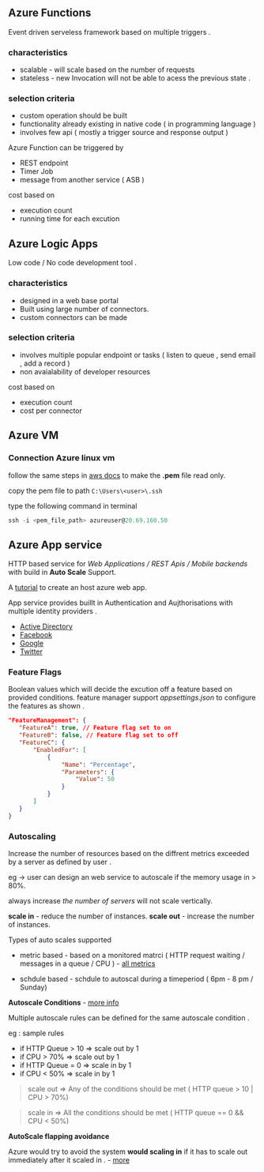 ## Azure Functions
Event driven serveless framework based on multiple triggers . 

### characteristics 
- scalable - will scale based on the number of requests 
- stateless - new Invocation will not be able to acess the previous state . 

### selection criteria 
- custom operation should be built 
- functionality already existing in native code ( in programming language )
- involves few api ( mostly a trigger source and response output )


Azure Function can be triggered by 
 - REST  endpoint 
 - Timer Job 
 - message from another service ( ASB ) 

 cost based on 
 - execution count
 - running time for each excution 

 


## Azure Logic Apps
Low code / No code development tool .

### characteristics
- designed in a web base portal
- Built using large number of connectors.
- custom connectors can be made

### selection criteria 
 - involves multiple popular endpoint or tasks  ( listen to queue , send email , add a record )
 - non avaialability of developer resources 

cost based on 
- execution count 
- cost per connector

## Azure VM

### Connection Azure linux vm 

follow the same steps in [aws docs](https://github.com/dinith72/CodeDocs/blob/main/cloud/aws.md#connecting-aws-ec2) to make the **.pem** file read only.

copy the pem file to path ``` C:\Users\<user>\.ssh ```

type the following command in terminal 
``` powershell 
ssh -i <pem_file_path> azureuser@20.69.160.50
```


## Azure App service 
HTTP  based service for *Web Applications / REST  Apis / Mobile backends* with build in **Auto Scale** Support.

A [tutorial](https://docs.microsoft.com/en-us/learn/modules/introduction-to-azure-app-service/7-create-html-web-app) to create an host azure web app.

App service provides buillt in Authentication and Aujthorisations with multiple identity providers . 
- [Active Directory](https://docs.microsoft.com/en-us/azure/app-service/configure-authentication-provider-aad) 
- [Facebook](https://docs.microsoft.com/en-us/azure/app-service/configure-authentication-provider-facebook)
- [Google](https://docs.microsoft.com/en-us/azure/app-service/configure-authentication-provider-google)
- [Twitter](https://docs.microsoft.com/en-us/azure/app-service/configure-authentication-provider-twitter)

### Feature Flags 
Boolean values which will decide the excution off a feature based on provided conditions. 
 feature manager support *appsettings.json* to configure the features as shown . 

 ``` json 
 "FeatureManagement": {
    "FeatureA": true, // Feature flag set to on
    "FeatureB": false, // Feature flag set to off
    "FeatureC": {
        "EnabledFor": [
            {
                "Name": "Percentage",
                "Parameters": {
                    "Value": 50
                }
            }
        ]
    }
}

```

### Autoscaling 

Increase the number of resources based on the diffrent metrics exceeded by a server as defined by user . 

eg -> user can design an web service to autoscale if the memory usage in > 80%. 

always increase *the number of servers* will not scale vertically. 

**scale in** - reduce the number of instances. 
**scale out** - increase the number of instances. 

Types of auto scales supported 

- metric based - based on a monitored matrci ( HTTP request waiting / messages in a queue / CPU ) - [all metrics](https://docs.microsoft.com/en-us/learn/modules/scale-apps-app-service/3-app-service-autoscale-conditions-rules#:~:text=Metrics%20for%20autoscale%20rules)

- schdule based - schdule to autoscal during a timeperiod ( 6pm - 8 pm / Sunday)

**Autoscale Conditions** - [more info](https://docs.microsoft.com/en-us/learn/modules/scale-apps-app-service/3-app-service-autoscale-conditions-rules#:~:text=has%20been%20crossed.-,Autoscale%20actions,-When%20an%20autoscale)

Multiple autoscale rules can be defined for the same autoscale condition . 

eg : sample rules 

- if HTTP Queue > 10 => scale out by 1 
- if CPU > 70% => scale out by 1 
- if HTTP Queue = 0 => scale in by 1
- if CPU < 50% => scale in by 1

> scale out => Any of the conditions should be met ( HTTP queue > 10 | CPU > 70%)

> scale in => All the conditions should be met ( HTTP queue == 0 && CPU < 50%)

**AutoScale flapping avoidance**

Azure would try to avoid the system **would scaling in** if it has to scale out immediately after it scaled in .  - [more](https://docs.microsoft.com/en-us/learn/modules/scale-apps-app-service/5-autoscale-best-practices#:~:text=Choose%20the%20thresholds%20carefully%20for%20all%20metric%20types)